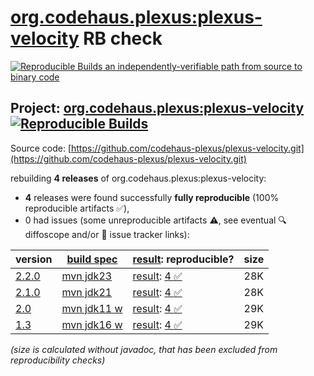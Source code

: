 [org.codehaus.plexus:plexus-velocity](https://central.sonatype.com/artifact/org.codehaus.plexus/plexus-velocity/versions) RB check
=======

[![Reproducible Builds](https://reproducible-builds.org/images/logos/rb.svg) an independently-verifiable path from source to binary code](https://reproducible-builds.org/)

## Project: [org.codehaus.plexus:plexus-velocity](https://central.sonatype.com/artifact/org.codehaus.plexus/plexus-velocity/versions) [![Reproducible Builds](https://img.shields.io/endpoint?url=https://raw.githubusercontent.com/jvm-repo-rebuild/reproducible-central/master/content/org/codehaus/plexus/plexus-velocity/badge.json)](https://github.com/jvm-repo-rebuild/reproducible-central/blob/master/content/org/codehaus/plexus/plexus-velocity/README.md)

Source code: [https://github.com/codehaus-plexus/plexus-velocity.git](https://github.com/codehaus-plexus/plexus-velocity.git)

rebuilding **4 releases** of org.codehaus.plexus:plexus-velocity:
- **4** releases were found successfully **fully reproducible** (100% reproducible artifacts :white_check_mark:),
- 0 had issues (some unreproducible artifacts :warning:, see eventual :mag: diffoscope and/or :memo: issue tracker links):

| version | [build spec](/BUILDSPEC.md) | [result](https://reproducible-builds.org/docs/jvm/): reproducible? | size |
| -- | --------- | ------ | -- |
| [2.2.0](https://central.sonatype.com/artifact/org.codehaus.plexus/plexus-velocity/2.2.0/pom) | [mvn jdk23](plexus-velocity-2.2.0.buildspec) | [result](plexus-velocity-2.2.0.buildinfo): [4 :white_check_mark: ](plexus-velocity-2.2.0.buildcompare) | 28K |
| [2.1.0](https://central.sonatype.com/artifact/org.codehaus.plexus/plexus-velocity/2.1.0/pom) | [mvn jdk21](plexus-velocity-2.1.0.buildspec) | [result](plexus-velocity-2.1.0.buildinfo): [4 :white_check_mark: ](plexus-velocity-2.1.0.buildcompare) | 28K |
| [2.0](https://central.sonatype.com/artifact/org.codehaus.plexus/plexus-velocity/2.0/pom) | [mvn jdk11 w](plexus-velocity-2.0.buildspec) | [result](plexus-velocity-2.0.buildinfo): [4 :white_check_mark: ](plexus-velocity-2.0.buildcompare) | 29K |
| [1.3](https://central.sonatype.com/artifact/org.codehaus.plexus/plexus-velocity/1.3/pom) | [mvn jdk16 w](plexus-velocity-1.3.buildspec) | [result](plexus-velocity-1.3.buildinfo): [4 :white_check_mark: ](plexus-velocity-1.3.buildcompare) | 29K |

<i>(size is calculated without javadoc, that has been excluded from reproducibility checks)</i>
